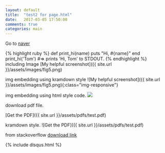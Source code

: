 ```yaml
---
layout: default
title:  "test2 for page.html"
date:   2017-03-05 17:50:00
comments: true
categories: main
---
```


Go to [naver][naver]

{% highlight ruby %}
def print_hi(name)
  puts "Hi, #{name}"
end
print_hi('Tom')
#=> prints 'Hi, Tom' to STDOUT.
{% endhighlight %}
including Image 
[My helpful screenshot]({{ site.url }}/assets/images/fig5.png)

img embedding using kramdown style
![My helpful screenshot]({{ site.url }}/assets/images/fig5.png){:class="img-responsive"}

img embedding using html style code.
<img src="{{ site.url }}/assets/images/fig5.png">

download pdf file.

[Get the PDF]({{ site.url }}/assets/pdfs/test.pdf)

kramdown style. 
![Get the PDF]({{ site.url }}/assets/pdfs/test.pdf)

from stackoverflow
[download link][1]


{% include disqus.html %}

[jekyll-gh]: https://github.com/mojombo/jekyll
[jekyll]:    http://jekyllrb.com
[naver]: http://www.naver.com/1
[1]: {{site.url}}/assets/pdfs/test.pdf
